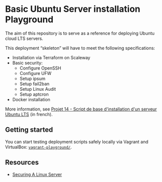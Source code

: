 # Basic Ubuntu Server installation Playground

The aim of this repository is to serve as a reference for deploying Ubuntu cloud LTS servers.

This deployment “skeleton” will have to meet the following specifications:

- Installation via Terraform on Scaleway
- Basic security:
  - Configure OpenSSH
  - Configure UFW
  - Setup ipsum
  - Setup fail2ban
  - Setup Linux Audit
  - Setup aptcron
- Docker installation

More information, see [Projet 14 - Script de base d'installation d'un serveur Ubuntu LTS](https://notes.sklein.xyz/Projet%2014/) (in french).

## Getting started

You can start testing deployment scripts safely locally via Vagrant and VirtualBox: [`vagrant-playground/`](./vagrant-playground/).

## Resources

- [Securing A Linux Server](https://kenhv.com/blog/securing-a-linux-server)
